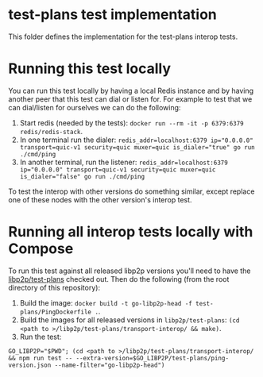 # test-plans test implementation

This folder defines the implementation for the test-plans interop tests.

# Running this test locally

You can run this test locally by having a local Redis instance and by having
another peer that this test can dial or listen for. For example to test that we
can dial/listen for ourselves we can do the following:

1. Start redis (needed by the tests): `docker run --rm -it -p 6379:6379
   redis/redis-stack`.
2. In one terminal run the dialer: `redis_addr=localhost:6379 ip="0.0.0.0"
   transport=quic-v1 security=quic muxer=quic is_dialer="true" go run
   ./cmd/ping`
3. In another terminal, run the listener: `redis_addr=localhost:6379
   ip="0.0.0.0" transport=quic-v1 security=quic muxer=quic is_dialer="false" go
   run ./cmd/ping`


To test the interop with other versions do something similar, except replace one
of these nodes with the other version's interop test.

# Running all interop tests locally with Compose

To run this test against all released libp2p versions you'll need to have the
[libp2p/test-plans](https://github.com/libp2p/test-plans) checked out. Then do
the following (from the root directory of this repository):

1. Build the image: `docker build -t go-libp2p-head -f test-plans/PingDockerfile .`.
2. Build the images for all released versions in `libp2p/test-plans`: `(cd <path
   to >/libp2p/test-plans/transport-interop/ && make)`.
3. Run the test:
```
GO_LIBP2P="$PWD"; (cd <path to >/libp2p/test-plans/transport-interop/ && npm run test -- --extra-version=$GO_LIBP2P/test-plans/ping-version.json --name-filter="go-libp2p-head")

```
